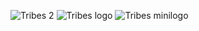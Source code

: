![Tribes 2](https://github.com/sacosent/sacosent/assets/72815091/3e0d9f8a-aff7-45e9-b7ad-87453e7b6f79)
![Tribes logo](https://github.com/sacosent/sacosent/assets/72815091/6055789b-f531-47e7-8edc-2e9db86a12ea)
![Tribes minilogo](https://github.com/sacosent/sacosent/assets/72815091/5e223c9b-8cdd-49c7-8b73-76aac97b384d)
